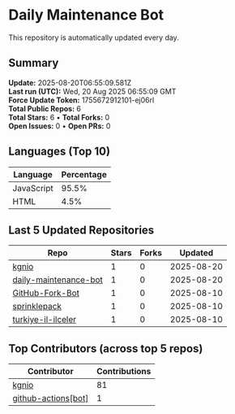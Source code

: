 # Daily Maintenance Bot

This repository is automatically updated every day.

## Summary
<!-- STATS:START -->
**Update:** 2025-08-20T06:55:09.581Z  
**Last run (UTC):** Wed, 20 Aug 2025 06:55:09 GMT  
**Force Update Token:** 1755672912101-ej06rl  
**Total Public Repos:** 6  
**Total Stars:** 6 • **Total Forks:** 0  
**Open Issues:** 0 • **Open PRs:** 0
<!-- STATS:END -->

## Languages (Top 10)
<!-- LANGS:START -->
Language | Percentage
--- | ---
JavaScript | 95.5%
HTML | 4.5%
<!-- LANGS:END -->

## Last 5 Updated Repositories
<!-- RECENT:START -->
Repo | Stars | Forks | Updated
--- | --- | --- | ---
[kgnio](https://github.com/kgnio/kgnio) | 1 | 0 | 2025-08-20
[daily-maintenance-bot](https://github.com/kgnio/daily-maintenance-bot) | 1 | 0 | 2025-08-20
[GitHub-Fork-Bot](https://github.com/kgnio/GitHub-Fork-Bot) | 1 | 0 | 2025-08-10
[sprinklepack](https://github.com/kgnio/sprinklepack) | 1 | 0 | 2025-08-10
[turkiye-il-ilceler](https://github.com/kgnio/turkiye-il-ilceler) | 1 | 0 | 2025-08-10
<!-- RECENT:END -->

## Top Contributors (across top 5 repos)
<!-- CONTRIB:START -->
Contributor | Contributions
--- | ---
[kgnio](https://github.com/kgnio) | 81
[github-actions[bot]](https://github.com/apps/github-actions) | 1
<!-- CONTRIB:END -->
